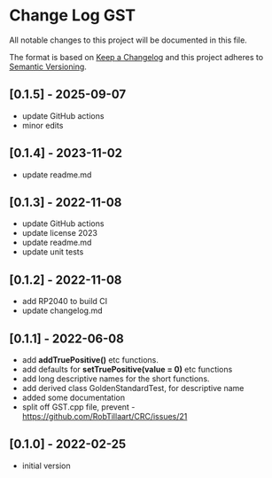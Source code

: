 # Change Log GST

All notable changes to this project will be documented in this file.

The format is based on [Keep a Changelog](http://keepachangelog.com/)
and this project adheres to [Semantic Versioning](http://semver.org/).


## [0.1.5] - 2025-09-07
- update GitHub actions
- minor edits

## [0.1.4] - 2023-11-02
- update readme.md

## [0.1.3] - 2022-11-08
- update GitHub actions
- update license 2023
- update readme.md
- update unit tests

## [0.1.2] - 2022-11-08
- add RP2040 to build CI
- update changelog.md

## [0.1.1] - 2022-06-08
- add **addTruePositive()** etc functions.
- add defaults for **setTruePositive(value = 0)** etc functions
- add long descriptive names for the short functions.
- add derived class GoldenStandardTest, for descriptive name
- added some documentation
- split off GST.cpp file, prevent - https://github.com/RobTillaart/CRC/issues/21

## [0.1.0] - 2022-02-25
- initial version

